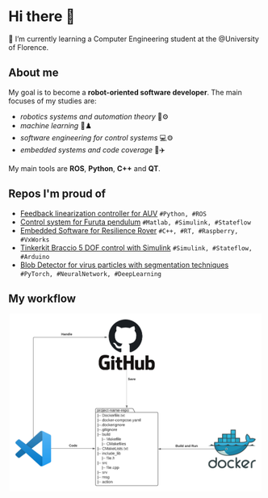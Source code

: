 # Hi there 👋
🌱 I’m currently learning a Computer Engineering student at the @University of Florence.

## About me
 My goal is to become a **robot-oriented software developer**. The main focuses of my studies are: 
- *robotics systems and automation theory* 🤖⚙️
- *machine learning* 🧠♟️
- *software engineering for control systems* 💻⚙️
- *embedded systems and code coverage* 🚀✈️

 My main tools are **ROS**, **Python**, **C++** and **QT**.

## Repos I'm proud of
- [Feedback linearization controller for AUV](https://github.com/AngeloDamante/AUV_feedback_linearization_controller) `#Python, #ROS`
- [Control system for Furuta pendulum](https://github.com/AngeloDamante/Furuta_pendulum) `#Matlab, #Simulink, #Stateflow`
- [Embedded Software for Resilience Rover](https://github.com/AngeloDamante/rover-Raspberry-VxWorks) `#C++, #RT, #Raspberry, #VxWorks`
- [Tinkerkit Braccio 5 DOF control with Simulink](https://github.com/AngeloDamante/arm-manipulator-5dof) `#Simulink, #Stateflow, #Arduino`
- [Blob Detector for virus particles with segmentation techniques](https://github.com/AngeloDamante/particle-segmentation-detector) `#PyTorch, #NeuralNetwork, #DeepLearning`

## My workflow
<p align="center">
 <img src="Workflow.png" width="500" />
</p>
